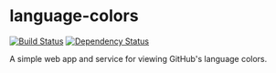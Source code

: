 language-colors
===============
[![Build Status](https://travis-ci.org/nicolasmccurdy/language-colors.svg?branch=master)](https://travis-ci.org/nicolasmccurdy/language-colors)
[![Dependency Status](https://gemnasium.com/nicolasmccurdy/language-colors.svg)](https://gemnasium.com/nicolasmccurdy/language-colors)

A simple web app and service for viewing GitHub's language colors.
